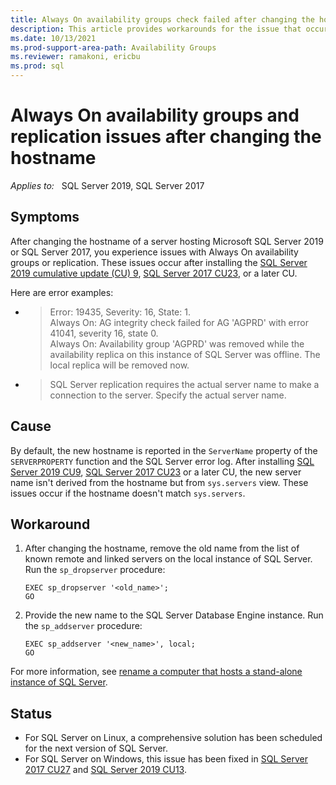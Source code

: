 ```yaml
---
title: Always On availability groups check failed after changing the hostname
description: This article provides workarounds for the issue that occurs after you change the hostname.
ms.date: 10/13/2021
ms.prod-support-area-path: Availability Groups
ms.reviewer: ramakoni, ericbu
ms.prod: sql
---
```

# Always On availability groups and replication issues after changing the hostname

_Applies to:_ &nbsp; SQL Server 2019, SQL Server 2017

## Symptoms

After changing the hostname of a server hosting Microsoft SQL Server 2019 or SQL Server 2017, you experience issues with Always On availability groups or replication. These issues occur after installing the [SQL Server 2019 cumulative update (CU) 9](https://support.microsoft.com/topic/kb5000642-cumulative-update-9-for-sql-server-2019-97ad5c3e-e002-4b6d-b566-698bf70ca44a), [SQL Server 2017 CU23](https://support.microsoft.com/topic/kb5000685-cumulative-update-23-for-sql-server-2017-22b653c7-8487-4564-9db2-b5c1bd465145), or a later CU.

Here are error examples:

- > Error: 19435, Severity: 16, State: 1.  
Always On: AG integrity check failed for AG 'AGPRD' with error 41041, severity 16, state 0.  
Always On: Availability group 'AGPRD' was removed while the availability replica on this instance of SQL Server was offline.  The local replica will be removed now.
- > SQL Server replication requires the actual server name to make a connection to the server. Specify the actual server name.

## Cause

By default, the new hostname is reported in the `ServerName` property of the `SERVERPROPERTY` function and the SQL Server error log. After installing [SQL Server 2019 CU9](https://support.microsoft.com/topic/kb5000642-cumulative-update-9-for-sql-server-2019-97ad5c3e-e002-4b6d-b566-698bf70ca44a), [SQL Server 2017 CU23](https://support.microsoft.com/topic/kb5000685-cumulative-update-23-for-sql-server-2017-22b653c7-8487-4564-9db2-b5c1bd465145) or a later CU, the new server name isn't derived from the hostname but from `sys.servers` view. These issues occur if the hostname doesn't match `sys.servers`.

## Workaround

1. After changing the hostname, remove the old name from the list of known remote and linked servers on the local instance of SQL Server. Run the `sp_dropserver` procedure:

    ```tsql
    EXEC sp_dropserver '<old_name>';  
    GO
    ```

2. Provide the new name to the SQL Server Database Engine instance. Run the `sp_addserver` procedure:

    ```tsql
    EXEC sp_addserver '<new_name>', local;
    GO
    ```

For more information, see [rename a computer that hosts a stand-alone instance of SQL Server](/sql/database-engine/install-windows/rename-a-computer-that-hosts-a-stand-alone-instance-of-sql-server).

## Status

- For SQL Server on Linux, a comprehensive solution has been scheduled for the next version of SQL Server.
- For SQL Server on Windows, this issue has been fixed in [SQL Server 2017 CU27](https://support.microsoft.com/topic/kb5006944-cumulative-update-27-for-sql-server-2017-79117c8f-9d54-42f8-9727-5870fe475187) and [SQL Server 2019 CU13](https://support.microsoft.com/topic/kb5005679-cumulative-update-13-for-sql-server-2019-5c1be850-460a-4be4-a569-fe11f0adc535).
